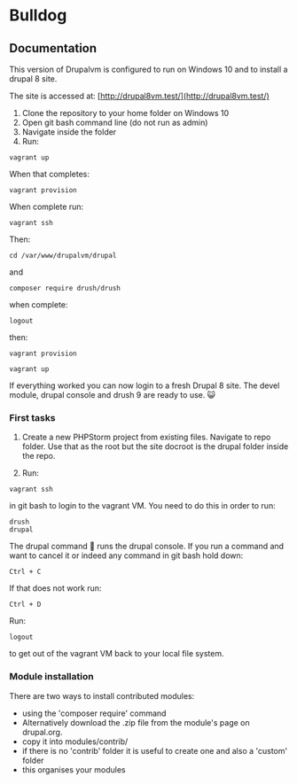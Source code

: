 # Bulldog

## Documentation

This version of Drupalvm is configured to run on Windows 10 and to install a drupal 8 site.

The site is accessed at: [http://drupal8vm.test/](http://drupal8vm.test/)

1. Clone the repository to your home folder on Windows 10
2. Open git bash command line (do not run as admin)
3. Navigate inside the folder
4. Run:
```
vagrant up
```
When that completes:
```
vagrant provision
```
When complete run:
```
vagrant ssh
```
Then:
```
cd /var/www/drupalvm/drupal
```
and
```
composer require drush/drush
```
when complete:

```
logout
```
then:
```
vagrant provision
```
```
vagrant up
```
If everything worked you can now login to a fresh Drupal 8 site.
The devel module, drupal console and drush 9 are ready to use. :smiley_cat:

### First tasks

1. Create a new PHPStorm project from existing files. Navigate to repo folder.
Use that as the root but the site docroot is the drupal folder inside the repo.

2. Run:
```
vagrant ssh
```
in git bash to login to the vagrant VM. You need to do this in order 
to run:
```
drush
drupal
```
The drupal command :muscle: runs the drupal console.
If you run a command and want to cancel it or indeed any command in git bash hold down:
```
Ctrl + C
```
If that does not work run:
```
Ctrl + D
```
Run: 
```
logout 
```
to get out of the vagrant VM back to your local file system.

### Module installation

There are two ways to install contributed modules:
- using the 'composer require' command
- Alternatively download the .zip file from the module's page on drupal.org. 
- copy it into modules/contrib/
- if there is no 'contrib' folder it is useful to create one and also a 'custom' folder 
- this organises your modules
